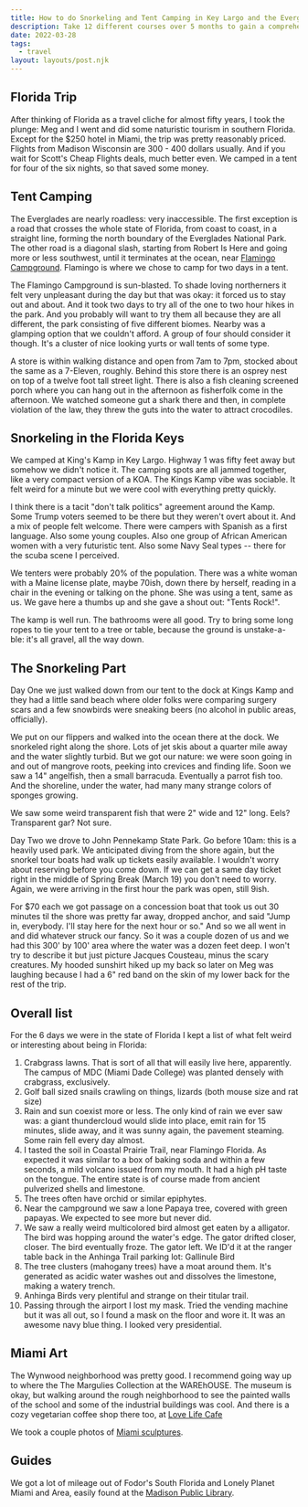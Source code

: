```yaml
---
title: How to do Snorkeling and Tent Camping in Key Largo and the Everglades 
description: Take 12 different courses over 5 months to gain a comprehensive understanding of Drupal
date: 2022-03-28
tags:
  - travel
layout: layouts/post.njk
---
```


## Florida Trip
After thinking of Florida as a travel cliche for almost fifty years, I took the plunge: Meg and I went and did some naturistic tourism in southern Florida.  Except for the $250 hotel in Miami, the trip was pretty reasonably priced.  Flights from Madison Wisconsin are 300 - 400 dollars usually. And if you wait for Scott's Cheap Flights deals, much better even.  We camped in a tent for four of the six nights, so that saved some money.

## Tent Camping
The Everglades are nearly roadless: very inaccessible.  The first exception is a road that crosses  the whole state of Florida, from coast to coast, in a straight line, forming the north boundary of the Everglades National Park.  The other road is a diagonal slash, starting from Robert Is Here and going more or less southwest, until it terminates at the ocean, near [Flamingo Campground](https://goo.gl/maps/M17GxmUjNtQx4cdbA).  Flamingo is where we chose to camp for two days in a tent.  

The Flamingo Campground is sun-blasted. To shade loving northerners it felt very unpleasant during the day but that was okay: it forced us to stay out and about. And it took two days to try all of the one to two hour hikes in the park.  And you probably will want to try them all because they are all different, the park consisting of five different biomes.  Nearby was a glamping option that we couldn't afford.  A group of four should consider it though.  It's a cluster of nice looking yurts or wall tents of some type.  

A store is within walking distance and open from 7am to 7pm, stocked about the same as a 7-Eleven, roughly.  Behind this store there is an osprey nest on top of a twelve foot tall street light.  There is also a fish cleaning screened porch where you can hang out in the afternoon as fisherfolk come in the afternoon. We watched someone gut a shark there and then, in complete violation of the law, they threw the guts into the water to attract crocodiles.   

## Snorkeling in the Florida Keys
We camped at King's Kamp in Key Largo.  Highway 1 was fifty feet away but somehow we didn't notice it. The camping spots are all jammed together, like a very compact version of a KOA. The Kings Kamp vibe was sociable. It felt weird for a minute but we were cool with everything pretty quickly.

I think there is a tacit "don't talk politics" agreement around the Kamp.  Some Trump voters seemed to be there but they weren't overt about it. And a mix of people felt welcome. There were campers with Spanish as a first language. Also some young couples. Also one group of African American women with a very futuristic tent.  Also some Navy Seal types -- there for the scuba scene I perceived.  

We tenters were probably 20% of the population.  There was a white woman with a Maine license plate, maybe 70ish, down there by herself, reading in a chair in the evening or talking on the phone. She was using a tent, same as us. We gave here a thumbs up and she gave a shout out: "Tents Rock!".  

The kamp is well run.  The bathrooms were all good.  Try to bring some long ropes to tie your tent to a tree or table, because the ground is unstake-a-ble: it's all gravel, all the way down.

## The Snorkeling Part
Day One we just walked down from our tent to the dock at Kings Kamp and they had a little sand beach where older folks were comparing surgery scars and a few snowbirds were sneaking beers (no alcohol in public areas, officially). 

We put on our flippers and walked into the ocean there at the dock. We snorkeled right along the shore.  Lots of jet skis about a quarter mile away and the water slightly turbid. But we got our nature: we were soon going in and out of mangrove roots, peeking into crevices and finding life. Soon we saw a 14" angelfish, then a small barracuda.  Eventually a parrot fish too.  And the shoreline, under the water, had many many strange colors of sponges growing.  

We saw some weird transparent fish that were 2" wide and 12" long.  Eels?  Transparent gar?  Not sure.  

Day Two we drove to John Pennekamp State Park.  Go before 10am: this is a heavily used park.  We anticipated diving from the shore again, but the snorkel tour boats had walk up tickets easily available. I wouldn't worry about reserving before you come down. If we can get a same day ticket right in the middle of Spring Break (March 19) you don't need to worry. Again, we were arriving in the first hour the park was open, still 9ish.  

For $70 each we got passage on a concession boat that took us out 30 minutes til the shore was pretty far away, dropped anchor, and said "Jump in, everybody. I'll stay here for the next hour or so."  And so we all went in and did whatever struck our fancy.  So it was a couple dozen of us and we had this 300' by 100' area where the water was a dozen feet deep.  I won't try to describe it but just picture Jacques Cousteau, minus the scary creatures.  My hooded sunshirt hiked up my back so later on Meg was laughing because I had a 6" red band on the skin of my lower back for the rest of the trip. 

## Overall list
For the 6 days we were in the state of Florida I kept a list of what felt weird or interesting about being in Florida:
1. Crabgrass lawns.  That is sort of all that will easily live here, apparently.  The campus of MDC (Miami Dade College) was planted densely with crabgrass, exclusively.
2. Golf ball sized snails crawling on things, lizards (both mouse size and rat size)
3. Rain and sun coexist more or less.  The only kind of rain we ever saw was: a giant thundercloud would slide into place, emit rain for 15 minutes, slide away, and it was sunny again, the pavement steaming. Some rain fell every day almost.
4. I tasted the soil in Coastal Prairie Trail, near Flamingo Florida. As expected it was similar to a box of baking soda and within a few seconds, a mild volcano issued from my mouth.  It had a high pH taste on the tongue. The entire state is of course made from ancient pulverized shells and limestone.  
5.  The trees often have orchid or similar epiphytes.
6. Near the campground we saw a lone Papaya tree, covered with green papayas.  We expected to see more but never did.
7.  We saw a really weird multicolored bird almost get eaten by a alligator.  The bird was hopping around the water's edge. The gator drifted closer, closer.  The bird eventually froze. The gator left.
We ID'd it at the ranger table back in the Anhinga Trail parking lot: Gallinule Bird
8. The tree clusters (mahogany trees) have a moat around them.  It's generated as acidic water washes out and dissolves the limestone, making a watery trench.
9. Anhinga Birds very plentiful and strange on their titular trail.
10. Passing through the airport I lost my mask. Tried the vending machine but it was all out, so I found a mask on the floor and wore it.  It was an awesome navy blue thing. I looked very presidential.  

## Miami Art
The Wynwood neighborhood was pretty good.  I recommend going way up to where the The Margulies Collection at the WAREhOUSE.  The museum is okay, but walking around the rough neighborhood to see the painted walls of the school and some of the industrial buildings was cool. And there is a cozy vegetarian coffee shop there too, at [Love Life Cafe](http://www.lovelifecafe.com/)

We took a couple photos of [Miami sculptures](https://twitter.com/MisterGenest/status/1506738879524749312).

## Guides
We got a lot of mileage out of Fodor's South Florida and Lonely Planet Miami and Area, easily found at the [Madison Public Library](https://www.madisonpubliclibrary.org/). 
